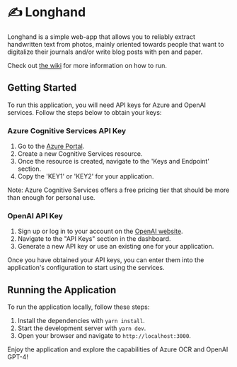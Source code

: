# ✍ Longhand

Longhand is a simple web-app that allows you to reliably extract handwritten text from photos, mainly oriented towards people that want to digitalize their journals and/or write blog posts with pen and paper.

Check out [the wiki](https://codeberg.org/meadowingc/longhand/wiki/Home) for
more information on how to run.

## Getting Started

To run this application, you will need API keys for Azure and OpenAI services. Follow the steps below to obtain your keys:

### Azure Cognitive Services API Key

1. Go to the [Azure Portal](https://portal.azure.com/).
2. Create a new Cognitive Services resource.
3. Once the resource is created, navigate to the 'Keys and Endpoint' section.
4. Copy the 'KEY1' or 'KEY2' for your application.

Note: Azure Cognitive Services offers a free pricing tier that should be more than enough for personal use.

### OpenAI API Key

1. Sign up or log in to your account on the [OpenAI website](https://openai.com/).
2. Navigate to the "API Keys" section in the dashboard.
3. Generate a new API key or use an existing one for your application.

Once you have obtained your API keys, you can enter them into the application's configuration to start using the services.

## Running the Application

To run the application locally, follow these steps:

1. Install the dependencies with `yarn install`.
2. Start the development server with `yarn dev`.
3. Open your browser and navigate to `http://localhost:3000`.

Enjoy the application and explore the capabilities of Azure OCR and OpenAI GPT-4!
